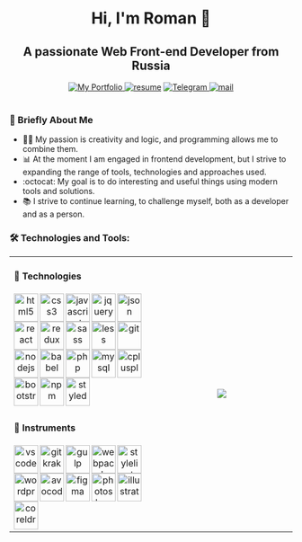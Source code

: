<h1 align="center">Hi, I'm Roman 👋</h1>
<h2 align="center">A passionate Web Front-end Developer from Russia</h2>
<div align="center">
  <a href="https://rimerian.github.io"><img src="https://img.shields.io/static/v1?label=&message=Roman%20Artemyev&color=blue&style=for-the-badge&logo=github" alt="My Portfolio">   </a>
  <a href="https://rimerian.github.io/Roman_Artemyev_CV.pdf"><img src="https://img.shields.io/static/v1?label=&message=My%20Resume&color=dodgerblue&style=for-the-badge&logo=adobeacrobatreader" alt="resume"></a>
  <a href="https://t.me/rimerian"><img src="https://img.shields.io/static/v1?label=&message=My%20Telegram&color=lightskyblue&style=for-the-badge&logo=telegram" alt="Telegram">
  </a>  
  <a href="mailto:rimerian.dev@gmail.com"><img src="https://img.shields.io/static/v1?label=&message=Email%20Me&color=lightblue&style=for-the-badge&logo=gmail" alt="mail"></a>
</div>
<br />
<h3>💼 Briefly About Me</h3>
<ul>
  <li>👨‍💻  My passion is creativity and logic, and programming allows me to combine them.</li>
  <li>📊  At the moment I am engaged in frontend development, but I strive to expanding the range of tools, technologies and approaches used.</li>
  <li>:octocat: My goal is to do interesting and useful things using modern tools and solutions.</li>
  <li>📚  I strive to continue learning, to challenge myself, both as a developer and as a person.</li>
</ul>

<h3 align="left">🛠 Technologies and Tools:</h3>

<table width="800px" border="0">
  <tr><td align="center">
    <h4 align="left">🔧 Technologies</h4>
    <p>
    <a href="https://www.w3.org/html/">
      <img align="left" width="43px" height="50px" alt="html5" src="https://cdn.jsdelivr.net/gh/devicons/devicon/icons/html5/html5-original-wordmark.svg" />
    </a>
    <a href="https://www.w3schools.com/css/">
      <img align="left" width="43px" height="50px" alt="css3" src="https://cdn.jsdelivr.net/gh/devicons/devicon/icons/css3/css3-original-wordmark.svg" />
    </a>
    <a href="https://developer.mozilla.org/en-US/docs/Web/JavaScript">
      <img align="left" width="43px" height="50px" alt="javascript" src="https://cdn.jsdelivr.net/gh/devicons/devicon/icons/javascript/javascript-original.svg" />
    </a>
    <a href="https://jquery.com">
      <img align="left" width="43px" height="50px" alt="jquery" src="https://cdn.jsdelivr.net/gh/devicons/devicon/icons/jquery/jquery-original-wordmark.svg" />
    </a>
    <a href="https://www.json.org/json-en.html">
      <img align="left" width="43px" height="50px" alt="json" src="https://www.vectorlogo.zone/logos/json/json-icon.svg" />
    </a>
    <a href="https://reactjs.org/">
      <img align="left" width="43px" height="50px" alt="react" src="https://cdn.jsdelivr.net/gh/devicons/devicon/icons/react/react-original-wordmark.svg" />
    </a>
    <a href="https://redux.js.org">
      <img align="left" width="43px" height="50px" alt="redux" src="https://cdn.jsdelivr.net/gh/devicons/devicon/icons/redux/redux-original.svg" />
    </a>
    <a href="https://sass-lang.com/">
      <img align="left" width="43px" height="50px" alt="sass" src="https://cdn.jsdelivr.net/gh/devicons/devicon/icons/sass/sass-original.svg" />
    </a>
    <a href="https://lesscss.org/">
      <img align="left" width="43px" height="50px" alt="less" src="https://cdn.jsdelivr.net/gh/devicons/devicon/icons/less/less-plain-wordmark.svg" />
    </a>
    <a href="https://git-scm.com/">
      <img align="left" width="43px" height="50px" alt="git" src="https://cdn.jsdelivr.net/gh/devicons/devicon/icons/git/git-original-wordmark.svg" />
    </a>
    <a href="https://nodejs.org/">
      <img align="left" width="43px" height="50px" alt="nodejs" src="https://cdn.jsdelivr.net/gh/devicons/devicon/icons/nodejs/nodejs-original-wordmark.svg" />
    </a>
    <a href="https://babeljs.io/">
      <img align="left" width="43px" height="50px" alt="babel" src="https://cdn.jsdelivr.net/gh/devicons/devicon/icons/babel/babel-original.svg" />
    </a>
    <a href="https://www.php.net/">
      <img align="left" width="43px" height="50px" alt="php" src="https://cdn.jsdelivr.net/gh/devicons/devicon/icons/php/php-original.svg" />
    </a>
    <a href="https://www.mysql.com/">
      <img align="left" width="43px" height="50px" alt="mysql" src="https://cdn.jsdelivr.net/gh/devicons/devicon/icons/mysql/mysql-original-wordmark.svg" />
    </a>
    <a href="https://www.w3schools.com/cpp/">
      <img align="left" width="43px" height="50px" alt="cplusplus" src="https://cdn.jsdelivr.net/gh/devicons/devicon/icons/cplusplus/cplusplus-original.svg" />
    </a>
    <a href="https://getbootstrap.com/">
      <img align="left" width="43px" height="50px" alt="bootstrap" src="https://cdn.jsdelivr.net/gh/devicons/devicon/icons/bootstrap/bootstrap-plain-wordmark.svg" />
    </a>
    <a href="https://www.npmjs.com/">
      <img align="left" width="43px" height="50px" alt="npm" src="https://cdn.jsdelivr.net/gh/devicons/devicon/icons/npm/npm-original-wordmark.svg" />
    </a>
    <a href="https://styled-components.com/">
      <img align="left" width="43px" height="50px" alt="styled_components" src="https://raw.githubusercontent.com/simple-icons/simple-icons/master/icons/styledcomponents.svg" />
    </a>
    </p>
  </td>
  
  <td width="50%" valign="middle" align="center" rowspan="2">
    <img src="https://github-readme-stats.vercel.app/api/top-langs/?username=rimerian&layout=compact&langs_count=10&theme=react">
  </td></tr>
  
  <tr background-color="none"><td align="center" border="0">
    <h4 align="left">🔨 Instruments</h4>
    <a href="https://code.visualstudio.com">
      <img align="left" width="43px" height="50px" alt="vscode" src="https://cdn.jsdelivr.net/gh/devicons/devicon/icons/vscode/vscode-original.svg" />
    </a>
    <a href="https://www.gitkraken.com/">
      <img align="left" width="43px" height="50px" alt="gitkraken" src="https://github.com/detain/svg-logos/blob/master/svg/gitkraken.svg" />
    </a>
    <a href="https://gulpjs.com/">
      <img align="left" width="43px" height="50px" alt="gulp" src="https://cdn.jsdelivr.net/gh/devicons/devicon/icons/gulp/gulp-plain.svg" />
    </a>
    <a href="https://webpack.js.org/">
      <img align="left" width="43px" height="50px" alt="webpack" src="https://cdn.jsdelivr.net/gh/devicons/devicon/icons/webpack/webpack-original.svg" />
    </a>
    <a href="https://stylelint.io/">
      <img align="left" width="43px" height="50px" alt="stylelint" src="https://raw.githubusercontent.com/detain/svg-logos/master/svg/stylelint.svg" />
    </a>
    <a href="https://wordpress.com/">
      <img align="left" width="43px" height="50px" alt="wordpress" src="https://cdn.jsdelivr.net/gh/devicons/devicon/icons/wordpress/wordpress-original.svg" />
    </a>
    <a href="https://avocode.com/">
      <img align="left" width="43px" height="50px" alt="avocode" src="https://raw.githubusercontent.com/detain/svg-logos/master/svg/avocode-inc-1.svg" />
    </a>
    <a href="https://www.figma.com/">
      <img align="left" width="43px" height="50px" alt="figma" src="https://cdn.jsdelivr.net/gh/devicons/devicon/icons/figma/figma-original.svg" />
    </a>
    <a href="https://www.adobe.com/products/photoshop.html">
      <img align="left" width="43px" height="50px" alt="photoshop" src="https://cdn.jsdelivr.net/gh/devicons/devicon/icons/photoshop/photoshop-line.svg" />
    </a>
    <a href="https://www.adobe.com/products/illustrator.html">
      <img align="left" width="43px" height="50px" alt="illustrator" src="https://cdn.jsdelivr.net/gh/devicons/devicon/icons/illustrator/illustrator-line.svg" />
    </a>
    <a href="https://www.coreldraw.com">
      <img align="left" width="43px" height="50px" alt="coreldraw" src="https://upload.wikimedia.org/wikipedia/commons/9/97/LOGO-CORELDRAW-GRAPHICS-SUITE.svg" />
    </a>
  </td></tr>
</table>
